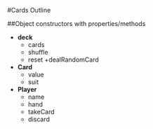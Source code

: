 #Cards Outline

##Object constructors with properties/methods

+ **deck**
    + cards
    + shuffle
    + reset
    +dealRandomCard
+ **Card**
    + value
    + suit
+ **Player**
    + name
    + hand
    + takeCard
    + discard

